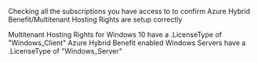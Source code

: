 Checking all the subscriptions you have access to to confirm Azure Hybrid Benefit/Multitenant Hosting Rights are setup correctly

Multitenant Hosting Rights for Windows 10 have a .LicenseType of "Windows_Client"
Azure Hybrid Benefit enabled Windows Servers have a .LicenseType of "Windows_Server"
